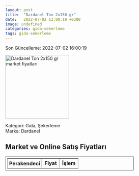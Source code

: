 ```yaml
---
layout: post
title:  "Dardanel Ton 2x150 gr"
date:   2022-07-02 13:00:19 +0300
image: undefined
categories: gida-sekerleme
tags: gida-sekerleme
---
```


Son Güncelleme: 2022-07-02 16:00:19

<img src="undefined" width="200" alt="Dardanel Ton 2x150 gr market fiyatları" />

Kategori: Gıda, Şekerleme
<br />
Marka: Dardanel

<h2>Market ve Online Satış Fiyatları</h2>

<table border="1" style="padding: 5px;width:80%;">
  <tr>
    <td style="padding: 5px;"><strong>Perakendeci</strong></td>
    <td><strong>Fiyat</strong></td>
    <td><strong>İşlem</strong></td>
  </tr>
  
</table>
